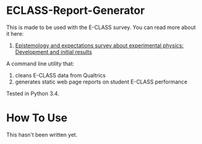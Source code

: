 # ECLASS-Report-Generator

This is made to be used with the E-CLASS survey. You can read more about it here:

1. [Epistemology and expectations survey about experimental physics: Development and initial results](http://journals.aps.org/prstper/abstract/10.1103/PhysRevSTPER.10.010120)

A command line utility that:

1. cleans E-CLASS data from Qualtrics
2. generates static web page reports on student E-CLASS performance


Tested in Python 3.4.

# How To Use

This hasn't been written yet.
